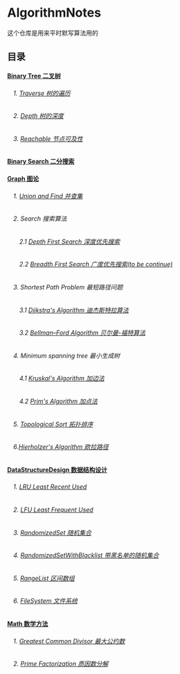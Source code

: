 # AlgorithmNotes

这个仓库是用来平时默写算法用的

## 目录
#### [Binary Tree 二叉树](https://github.com/gongyisheng/AlgorithmNotes/tree/master/src/main/java/com/orange_yishenggong/algorithm_notes/binaryTree)
######  　1. [Traverse 树的遍历](https://github.com/gongyisheng/AlgorithmNotes/blob/master/src/main/java/com/orange_yishenggong/algorithm_notes/binaryTree/Traverse.java)
######  　2. [Depth 树的深度](https://github.com/gongyisheng/AlgorithmNotes/blob/master/src/main/java/com/orange_yishenggong/algorithm_notes/binaryTree/Depth.java)
######  　3. [Reachable 节点可及性](https://github.com/gongyisheng/AlgorithmNotes/blob/master/src/main/java/com/orange_yishenggong/algorithm_notes/binaryTree/Reachable.java)
#### [Binary Search 二分搜索](https://github.com/gongyisheng/AlgorithmNotes/blob/master/src/main/java/com/orange_yishenggong/algorithm_notes/binarySearch/BinarySearch.java)
#### [Graph 图论](https://github.com/gongyisheng/AlgorithmNotes/tree/master/src/main/java/com/orange_yishenggong/algorithm_notes/graph)
######  　1. [Union and Find 并查集](https://github.com/gongyisheng/AlgorithmNotes/blob/master/src/main/java/com/orange_yishenggong/algorithm_notes/graph/UnionFind.java)
######  　2. Search 搜索算法
######  　　2.1 [Depth First Search 深度优先搜索](https://github.com/gongyisheng/AlgorithmNotes/blob/master/src/main/java/com/orange_yishenggong/algorithm_notes/graph/DFS.java)
######  　　2.2 [Breadth First Search 广度优先搜索(to be continue)]()
######  　3. Shortest Path Problem 最短路径问题
######  　　3.1 [Dijkstra's Algorithm 迪杰斯特拉算法](https://github.com/gongyisheng/AlgorithmNotes/blob/master/src/main/java/com/orange_yishenggong/algorithm_notes/graph/Dijkstra.java)
######  　　3.2 [Bellman–Ford Algorithm 贝尔曼-福特算法](https://github.com/gongyisheng/AlgorithmNotes/blob/master/src/main/java/com/orange_yishenggong/algorithm_notes/graph/BellmanFord.java)
######  　4. Minimum spanning tree 最小生成树
######  　　4.1 [Kruskal's Algorithm 加边法](https://github.com/gongyisheng/AlgorithmNotes/blob/master/src/main/java/com/orange_yishenggong/algorithm_notes/graph/Kruskal.java)
######  　　4.2 [Prim's Algorithm 加点法](https://github.com/gongyisheng/AlgorithmNotes/blob/master/src/main/java/com/orange_yishenggong/algorithm_notes/graph/Prim.java)
######  　5. [Topological Sort 拓扑排序](https://github.com/gongyisheng/AlgorithmNotes/blob/master/src/main/java/com/orange_yishenggong/algorithm_notes/graph/TopologicalSort.java)
######  　6.[Hierholzer's Algorithm 欧拉路径](https://github.com/gongyisheng/AlgorithmNotes/blob/master/src/main/java/com/orange_yishenggong/algorithm_notes/graph/Hierholzer.java)
#### [DataStructureDesign 数据结构设计](https://github.com/gongyisheng/AlgorithmNotes/tree/master/src/main/java/com/orange_yishenggong/algorithm_notes/dataStructureDesign)
######  　1. [LRU Least Recent Used](https://github.com/gongyisheng/AlgorithmNotes/blob/master/src/main/java/com/orange_yishenggong/algorithm_notes/dataStructureDesign/LRUCache.java)
######  　2. [LFU Least Frequent Used](https://github.com/gongyisheng/AlgorithmNotes/blob/master/src/main/java/com/orange_yishenggong/algorithm_notes/dataStructureDesign/LFUCache.java)
######  　3. [RandomizedSet 随机集合](https://github.com/gongyisheng/AlgorithmNotes/blob/master/src/main/java/com/orange_yishenggong/algorithm_notes/dataStructureDesign/RandomizedSet.java)
######  　4. [RandomizedSetWithBlacklist 带黑名单的随机集合](https://github.com/gongyisheng/AlgorithmNotes/blob/master/src/main/java/com/orange_yishenggong/algorithm_notes/dataStructureDesign/RandomizedSetWithBlacklist.java)
######  　5. [RangeList 区间数组](https://github.com/gongyisheng/AlgorithmNotes/blob/master/src/main/java/com/orange_yishenggong/algorithm_notes/dataStructureDesign/RangeList.java)
######  　6. [FileSystem 文件系统](https://github.com/gongyisheng/AlgorithmNotes/blob/master/src/main/java/com/orange_yishenggong/algorithm_notes/dataStructureDesign/FileSystem.java)
#### [Math 数学方法](https://github.com/gongyisheng/AlgorithmNotes/tree/master/src/main/java/com/orange_yishenggong/algorithm_notes/math)
######  　1. [Greatest Common Divisor 最大公约数](https://github.com/gongyisheng/AlgorithmNotes/blob/master/src/main/java/com/orange_yishenggong/algorithm_notes/math/GCD.java)
######  　2. [Prime Factorization 质因数分解](https://github.com/gongyisheng/AlgorithmNotes/blob/master/src/main/java/com/orange_yishenggong/algorithm_notes/math/PrimeFactorization.java)

